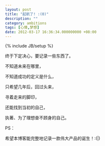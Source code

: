 ```yaml
---
layout: post
title: "起航了! :(0)"
description: ""
category: ambitions
tags: [心情,梦想]
date: 2012-03-17 16:36:34.000000000 +08:00
---
```

{% include JB/setup %}

终于下定决心，要记录一些东西了。

不知道未来在哪里，

不知道成功的定义是什么，

只希望几年后，回过头来，

寻着走来的脚印，

还能找到当初的自己，

执著、为了理想奋不顾身的自己。


PS：

希望本博客能完整地记录一款伟大产品的诞生！:(|)